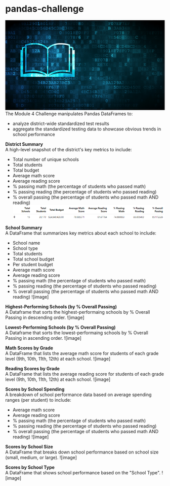 # pandas-challenge
![image](https://github.com/RachaelCaldwell/pandas-challenge/blob/main/Starter_Code/Images/education.png?raw=true) 
The Module 4 Challenge manipulates Pandas DataFrames to:
* analyze district-wide standardized test results
* aggregate the standardized testing data to showcase obvious trends in school performance

**District Summary** <br>
A high-level snapshot of the district's key metrics to include:
* Total number of unique schools
* Total students
* Total budget
* Average math score
* Average reading score
* % passing math (the percentage of students who passed math)
* % passing reading (the percentage of students who passed reading)
* % overall passing (the percentage of students who passed math AND reading)
![image](https://github.com/RachaelCaldwell/pandas-challenge/blob/main/Starter_Code/Images/District%20Summary.png?raw=true)

**School Summary** <br>
A DataFrame that summarizes key metrics about each school to include:
* School name
* School type
* Total students
* Total school budget
* Per student budget
* Average math score
* Average reading score
* % passing math (the percentage of students who passed math)
* % passing reading (the percentage of students who passed reading)
* % overall passing (the percentage of students who passed math AND reading)
![image]

**Highest-Performing Schools (by % Overall Passing)** <br>
A Dataframe that sorts the highest-performaing schools by % Overall Passing in descending order.
![image]

**Lowest-Performing Schools (by % Overall Passing)** <br>
A Dataframe that sorts the lowest-performaing schools by % Overall Passing in ascending order.
![image]

**Math Scores by Grade** <br>
A DataFrame that lists the average math score for students of each grade level (9th, 10th, 11th, 12th) at each school.
![image]

**Reading Scores by Grade** <br>
A DataFrame that lists the average reading score for students of each grade level (9th, 10th, 11th, 12th) at each school.
![image]

**Scores by School Spending** <br>
A breakdown of school performance data based on average spending ranges (per student) to include:
* Average math score
* Average reading score
* % passing math (the percentage of students who passed math)
* % passing reading (the percentage of students who passed reading)
* % overall passing (the percentage of students who passed math AND reading)
![image]

**Scores by School Size** <br>
A DataFrame that breaks down school performance based on school size (small, medium, or large).
![image]

**Scores by School Type** <br>
A DataFrame that shows school performance based on the "School Type".
![image]
